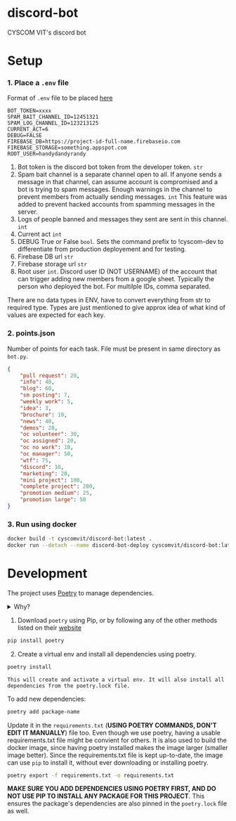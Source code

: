 # discord-bot

CYSCOM VIT's discord bot

# Setup

### 1. Place a `.env` file

Format of `.env` file to be placed [here](./.env)

```env
BOT_TOKEN=xxxx
SPAM_BAIT_CHANNEL_ID=12451321
SPAM_LOG_CHANNEL_ID=123213125
CURRENT_ACT=6
DEBUG=FALSE
FIREBASE_DB=https://project-id-full-name.firebaseio.com
FIREBASE_STORAGE=something.appspot.com
ROOT_USER=handydandyrandy
```

1. Bot token is the discord bot token from the developer token. `str`
2. Spam bait channel is a separate channel open to all. If anyone sends a message in that channel, can assume account is compromised and a bot is trying to spam messages. Enough warnings in the channel to prevent members from actually sending messages. `int` This feature was added to prevent hacked accounts from spamming messages in the server.
3. Logs of people banned and messages they sent are sent in this channel. `int`
4. Current act `int`
5. DEBUG True or False `bool`. Sets the command prefix to !cyscom-dev to differentiate from production deployement and for testing.
6. Firebase DB url `str`
7. Firebase storage url `str`
8. Root user `int`. Discord user ID (NOT USERNAME) of the account that can trigger adding new members from a google sheet. Typically the person who deployed the bot. For multilple IDs, comma separated.

There are no data types in ENV, have to convert everything from str to required type. Types are just mentioned to give approx idea of what kind of values are expected for each key.

### 2. points.json

Number of points for each task. File must be present in same directory as `bot.py`.

```json
{
    "pull request": 20,
    "info": 40,
    "blog": 60,
    "sm posting": 7,
    "weekly work": 5,
    "idea": 3,
    "brochure": 10,
    "news": 40,
    "demos": 20,
    "oc volunteer": 30,
    "oc assigned": 20,
    "oc no work": 10,
    "oc manager": 50,
    "wtf": 75,
    "discord": 10,
    "marketing": 20,
    "mini project": 100,
    "complete project": 200,
    "promotion medium": 25,
    "promotion large": 50
}
```

### 3. Run using docker

```sh
docker build -t cyscomvit/discord-bot:latest .
docker run --detach --name discord-bot-deploy cyscomvit/discord-bot:latest
```

# Development

The project uses [Poetry](https://python-poetry.org/) to manage dependencies.

<details>
<summary>Why?</summary>
<br>
Poetry helps manage virtual environments easily.

It also pins versions of both dependencies and their dependencies recursively, unlike Pip. This means every package has an exact version and hash to check and download against.

With dependencies like `discord.py`, it became an issue since it's dependencies were not pinned and pip was installing the latest version, leading to many issues.
<br>

</details>

1.  Download `poetry` using Pip, or by following any of the other methods listed on their [website](https://python-poetry.org/docs/#installation)

```sh
pip install poetry
```

2. Create a virtual env and install all dependencies using poetry.

```sh
poetry install
```

    This will create and activate a virtual env. It will also install all dependencies from the poetry.lock file.

To add new dependencies:

```sh
poetry add package-name
```

Update it in the `requirements.txt` (**USING POETRY COMMANDS, DON'T EDIT IT MANUALLY**) file too. Even though we use poetry, having a usable requirements.txt file might be convient for others. It is also used to build the docker image, since having poetry installed makes the image larger (smaller image better). Since the requirements.txt file is kept up-to-date, the image can use `pip` to install it, without ever downloading or installing poetry.

```sh
poetry export -f requirements.txt -o requirements.txt
```

**MAKE SURE YOU ADD DEPENDENCIES USING POETRY FIRST, AND DO NOT USE PIP TO INSTALL ANY PACKAGE FOR THIS PROJECT**. This ensures the package's dependencies are also pinned in the `poetry.lock` file as well.
